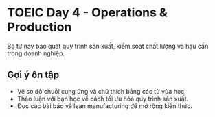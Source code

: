 # TOEIC Day 4 - Operations & Production

Bộ từ này bao quát quy trình sản xuất, kiểm soát chất lượng và hậu cần trong doanh nghiệp.

## Gợi ý ôn tập
- Vẽ sơ đồ chuỗi cung ứng và chú thích bằng các từ vừa học.
- Thảo luận với bạn học về cách tối ưu hóa quy trình sản xuất.
- Đọc các bài báo về lean manufacturing để mở rộng kiến thức.
